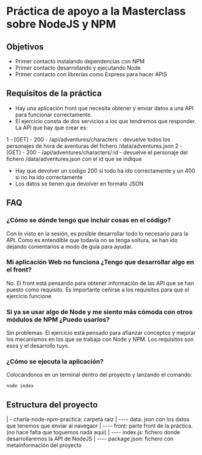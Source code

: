 # Práctica de apoyo a la Masterclass sobre NodeJS y NPM

## Objetivos

* Primer contacto instalando dependencias con NPM
* Primer contacto desarrollando y ejecutando Node
* Primer contacto con librerías como Express para hacer APIS

## Requisitos de la práctica

* Hay una aplicación front que necesita obtener y enviar datos a una API para funcionar correctamente. 
* El ejercicio consta de dos servicios a los que tendremos que responder. La API que hay que crear es:

1 - [GET] - 200 - /api/adventures/characters - devuelve todos los personajes de hora de aventuras del fichero /data/adventures.json
2 - [GET] - 200 - /api/adventures/characters/:id - devuelve el personaje del fichero /data/adventures.json con el id que se indique

* Hay que devolver un codigo 200 si todo ha ido correctamente y un 400 si no ha ido correctamente
* Los datos se tienen que devolver en formato JSON

## FAQ

### ¿Cómo se dónde tengo que incluir cosas en el código?

Con lo visto en la sesión, es posible desarrollar todo lo necesario para la API.
Como es entendible que todavía no se tenga soltura, se han ido dejando comentarios
a modo de guía para ayudar.

### Mi aplicación Web no funciona ¿Tengo que desarrollar algo en el front?

No. El front está pensando para obtener información de las API que se han puesto
como requísito. Es importante ceñirse a los requisitos para que el ejercicio funcione

### Si ya se usar algo de Node y me siento más cómoda con otros módulos de NPM ¿Puedo usarlos?

Sin problemas. El ejercicio está pensado para afianzar conceptos y mejorar los mecanismos en los 
que se trabaja con Node y NPM. Los requisitos son esos y el desarrollo tuyo.

### ¿Cómo se ejecuta la aplicación?

Colocándonos en un terminal dentro del proyecto y lanzando el comando:

```
node index
```

## Estructura del proyecto

| - charla-node-npm-practica: carpeta raíz
| ---- data: json con los datos que tenemos que enviar al navegaor
| ---- front: parte front de la práctica. (no hace falta que toquemos nada aquí)
| ---- index.js: fichero donde desarrollaremos la API de NodeJS
| ---- package.json: fichero con metainformación del proyecto